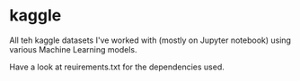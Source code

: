 # kaggle

All teh kaggle datasets I've worked with (mostly on Jupyter notebook) using various Machine Learning models.

Have a look at reuirements.txt for the dependencies used.